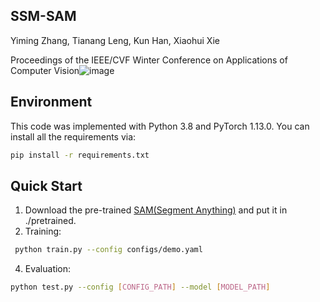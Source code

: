 ## SSM-SAM
Yiming Zhang, Tianang Leng, Kun Han, Xiaohui Xie

Proceedings of the IEEE/CVF Winter Conference on Applications of Computer Vision![image](https://github.com/ZHymLumine/SSM-SAM/assets/47180638/5a07ce30-b690-4135-a6ce-4577378fa07a)
## Environment
This code was implemented with Python 3.8 and PyTorch 1.13.0. You can install all the requirements via:
```bash
pip install -r requirements.txt
```

## Quick Start
1. Download the pre-trained [SAM(Segment Anything)](https://github.com/facebookresearch/segment-anything) and put it in ./pretrained.
2. Training:
```bash
 python train.py --config configs/demo.yaml
```

4. Evaluation:
```bash
python test.py --config [CONFIG_PATH] --model [MODEL_PATH]
```

